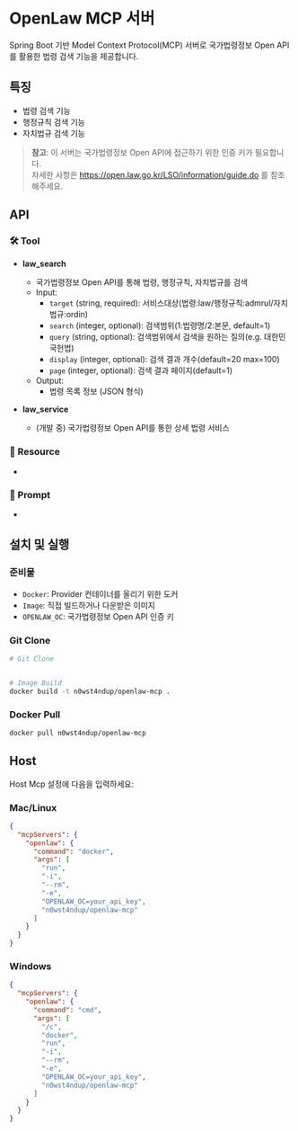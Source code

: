 # OpenLaw MCP 서버

Spring Boot 기반 Model Context Protocol(MCP) 서버로 국가법령정보 Open API를 활용한 법령 검색 기능을 제공합니다.

## 특징

- 법령 검색 기능
- 행정규칙 검색 기능
- 자치법규 검색 기능

> **참고**: 이 서버는 국가법령정보 Open API에 접근하기 위한 인증 키가 필요합니다.  
> 자세한 사항은 https://open.law.go.kr/LSO/information/guide.do 를 참조 해주세요.

## API

### :hammer_and_wrench: Tool

- **law_search**

  - 국가법령정보 Open API를 통해 법령, 행정규칙, 자치법규를 검색
  - Input:
    - `target` (string, required): 서비스대상(법령:law/행정규칙:admrul/자치법규:ordin)
    - `search` (integer, optional): 검색범위(1:법령명/2:본문, default=1)
    - `query` (string, optional): 검색범위에서 검색을 원하는 질의(e.g. 대한민국헌법)
    - `display` (integer, optional): 검색 결과 개수(default=20 max=100)
    - `page` (integer, optional): 검색 결과 페이지(default=1)
  - Output:
    - 법령 목록 정보 (JSON 형식)

- **law_service**

  - (개발 중) 국가법령정보 Open API를 통한 상세 법령 서비스

### :open_file_folder: Resource

-

### :page_facing_up: Prompt

-

## 설치 및 실행

### 준비물

- `Docker`: Provider 컨테이너를 올리기 위한 도커
- `Image`: 직접 빌드하거나 다운받은 이미지
- `OPENLAW_OC`: 국가법령정보 Open API 인증 키

### Git Clone

```bash
# Git Clone


# Image Build
docker build -t n0wst4ndup/openlaw-mcp .
```

### Docker Pull

```bash
docker pull n0wst4ndup/openlaw-mcp
```

## Host

Host Mcp 설정에 다음을 입력하세요:

### Mac/Linux

```json
{
  "mcpServers": {
    "openlaw": {
      "command": "docker",
      "args": [
        "run",
        "-i",
        "--rm",
        "-e",
        "OPENLAW_OC=your_api_key",
        "n0wst4ndup/openlaw-mcp"
      ]
    }
  }
}
```

### Windows

```json
{
  "mcpServers": {
    "openlaw": {
      "command": "cmd",
      "args": [
        "/c",
        "docker",
        "run",
        "-i",
        "--rm",
        "-e",
        "OPENLAW_OC=your_api_key",
        "n0wst4ndup/openlaw-mcp"
      ]
    }
  }
}
```
